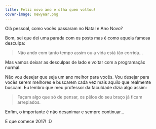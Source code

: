 ```yaml
---
title: Feliz novo ano e olha quem voltou!
cover-image: newyear.png
---
```


Olá pessoal, como vocês passaram no Natal e Ano Novo?

<!--more-->

Bom, sei que dei uma parada com os posts mas é como aquela famosa desculpa: 

>Não ando com tanto tempo assim ou a vida está tão corrida...

Mas vamos deixar as desculpas de lado e voltar com a programação normal.

Não vou desejar que seja um ano melhor para vocês. Vou desejar para vocês serem melhores e buscarem cada vez mais aquilo que realmente buscam. Eu lembro que meu professor da faculdade dizia algo assim:

>Façam algo que só de pensar, os pêlos do seu braço já ficam arrepiados.

Enfim, o importante é não desanimar e sempre continuar... 

E que comece 2017! :D
